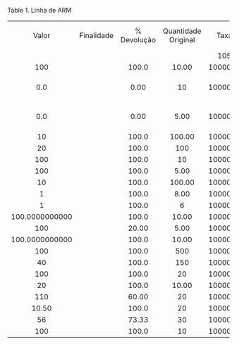 <div id="d458006e1" class="table">

<div class="table-title">

Table 1. Linha de
ARM

</div>

<div class="table-contents">

|                |            |             |                     |         |                     |                     |                    |            |                |                              |         |         |              |            |            |                     |                     |                      |
| :------------: | :--------: | :---------: | :-----------------: | :-----: | :-----------------: | :-----------------: | :----------------: | :--------: | :------------: | :--------------------------: | :-----: | :-----: | :----------: | :--------: | :--------: | :-----------------: | :-----------------: | :------------------: |
|     Valor      | Finalidade | % Devolução | Quantidade Original |  Taxa   |      Descrição      | Recalcular Impostos | Imposto Brasileiro | Linha Núm. | Valor da Linha | Linha de Remessa/Recebimento | Produto |   ARM   | Linha de ARM | Processado | Quantidade | Quantidade Entregue | Quantidade Faturada | Referência Linha RMA |
|                |            |             |                     |   105   |                     |        false        |                    |     0      |                |             126              |   128   |   100   |     100      |   false    |     1      |                     |                     |                      |
|      100       |            |    100.0    |        10.00        | 1000019 |                     |        false        |                    |     10     |    1000.00     |           5000122            | 5000022 | 5000006 |   5000009    |    true    |   10.00    |        10.00        |        10.00        |                      |
|      0.0       |            |    0.00     |         10          | 1000005 |  \*\* Anulado (10)  |        false        |                    |     10     |      0.00      |           5000099            | 5000018 | 5000002 |   5000003    |    true    |    0.0     |         0.0         |                     |                      |
|      0.0       |            |    0.00     |        5.00         | 1000005 | \*\* Anulado (5.00) |        false        |                    |     20     |      0.00      |           5000100            | 5000003 | 5000002 |   5000004    |    true    |    0.0     |        0.00         |                     |                      |
|       10       |            |    100.0    |       100.00        | 1000019 |                     |        false        |                    |     10     |    1000.00     |           5000044            | 5000047 | 5000000 |   5000000    |    true    |   100.00   |       100.00        |       100.00        |                      |
|       20       |            |    100.0    |         100         | 1000019 |                     |        false        |                    |     20     |      2000      |           5000043            | 5000018 | 5000000 |   5000001    |    true    |    100     |        100.0        |        100.0        |                      |
|      100       |            |    100.0    |         10          | 1000005 |                     |        false        |                    |     10     |      1000      |           5000099            | 5000018 | 5000004 |   5000006    |    true    |     10     |        10.0         |        10.0         |                      |
|      100       |            |    100.0    |        5.00         | 1000005 |                     |        false        |                    |     20     |     500.00     |           5000100            | 5000003 | 5000004 |   5000007    |    true    |    5.00    |        5.00         |        5.00         |                      |
|       10       |            |    100.0    |       100.00        | 1000019 |                     |        false        |                    |     10     |    1000.00     |           5000022            | 5000038 | 5000012 |   5000018    |    true    |   100.00   |       100.00        |       100.00        |                      |
|       1        |            |    100.0    |        8.00         | 1000005 |                     |        false        |                    |     10     |      8.00      |           5000171            | 5000003 | 5000009 |   5000013    |    true    |    8.00    |        8.00         |        8.00         |                      |
|       1        |            |    100.0    |          6          | 1000005 |                     |        false        |                    |     20     |       6        |           5000173            | 5000018 | 5000009 |   5000014    |    true    |     6      |         6.0         |         6.0         |                      |
| 100.0000000000 |            |    100.0    |        10.00        | 1000019 |                     |        false        |                    |     10     |    1000.00     |           5000119            | 5000022 | 5000011 |   5000015    |   false    |   10.00    |         0.0         |                     |                      |
|      100       |            |    20.00    |        5.00         | 1000005 |                     |        false        |                    |     10     |      100       |           5000147            | 5000003 | 5000008 |   5000012    |    true    |     1      |        1.00         |        1.00         |                      |
| 100.0000000000 |            |    100.0    |        10.00        | 1000019 |                     |        false        |                    |     10     |    1000.00     |           5000119            | 5000022 | 5000005 |   5000008    |    true    |   10.00    |        10.00        |        10.00        |                      |
|      100       |            |    100.0    |         500         | 1000019 |                     |        false        |                    |     10     |     50000      |           5000102            | 5000051 | 5000003 |   5000005    |   false    |    500     |         0.0         |                     |                      |
|       40       |            |    100.0    |         150         | 1000019 |                     |        false        |                    |     10     |      6000      |           5000096            | 5000049 | 5000001 |   5000002    |    true    |    150     |        150.0        |        150.0        |                      |
|      100       |            |    100.0    |         20          | 1000005 |                     |        false        |                    |     10     |      2000      |           5000081            | 5000021 | 5000007 |   5000010    |    true    |     20     |         0.0         |                     |                      |
|       20       |            |    100.0    |        10.00        | 1000005 |                     |        false        |                    |     20     |     200.00     |           5000082            | 5000022 | 5000007 |   5000011    |    true    |   10.00    |         0.0         |                     |                      |
|      110       |            |    60.00    |         20          | 1000005 |                     |        false        |                    |     10     |    1320.00     |           5000294            | 5000051 | 5000013 |   5000020    |   false    |   12.00    |         0.0         |                     |                      |
|     10.50      |            |    100.0    |         20          | 1000019 |                     |        false        |                    |     10     |     210.00     |           5000260            | 1000003 | 5000017 |   5000023    |    true    |     20     |        20.0         |                     |                      |
|       56       |            |    73.33    |         30          | 1000005 |                     |        false        |                    |     10     |    1232.00     |           5000304            | 5000064 | 5000014 |   5000021    |    true    |   22.00    |        22.0         |        22.0         |                      |
|      100       |            |    100.0    |         10          | 1000005 |                     |        false        |                    |     10     |      1000      |           5000197            | 5000018 | 5000016 |   5000022    |    true    |     10     |        10.0         |                     |                      |

</div>

</div>
